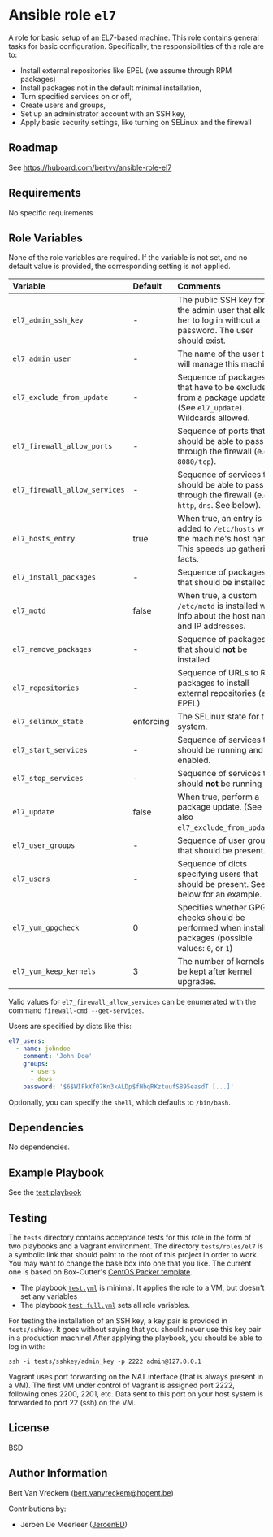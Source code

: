 # Ansible role `el7`

A role for basic setup of an EL7-based machine. This role contains general tasks for basic configuration. Specifically, the responsibilities of this role are to:

* Install external repositories like EPEL (we assume through RPM packages)
* Install packages not in the default minimal installation,
* Turn specified services on or off,
* Create users and groups,
* Set up an administrator account with an SSH key,
* Apply basic security settings, like turning on SELinux and the firewall

## Roadmap

See https://huboard.com/bertvv/ansible-role-el7

## Requirements

No specific requirements

## Role Variables

None of the role variables are required. If the variable is not set, and no default value is provided, the corresponding setting is not applied.

| Variable                      | Default   | Comments                                                                                                   |
| :---                          | :---      | :---                                                                                                       |
| `el7_admin_ssh_key`           | -         | The public SSH key for the admin user that allows her to log in without a password. The user should exist. |
| `el7_admin_user`              | -         | The name of the user that will manage this machine.                                                        |
| `el7_exclude_from_update`     | -         | Sequence of packages that have to be excluded from a package update (See `el7_update`). Wildcards allowed. |
| `el7_firewall_allow_ports`    | -         | Sequence of ports that should be able to pass through the firewall (e.g. `8080/tcp`).                      |
| `el7_firewall_allow_services` | -         | Sequence of services that should be able to pass through the firewall (e.g. `http`, `dns`. See below).     |
| `el7_hosts_entry`             | true      | When true, an entry is added to `/etc/hosts` with the machine's host name. This speeds up gathering facts. |
| `el7_install_packages`        | -         | Sequence of packages that should be installed.                                                             |
| `el7_motd`                    | false     | When true, a custom `/etc/motd` is installed with info about the host name and IP addresses.               |
| `el7_remove_packages`         | -         | Sequence of packages that should **not** be installed                                                      |
| `el7_repositories`            | -         | Sequence of URLs to RPM packages to install external repositories (e.g. EPEL)                              |
| `el7_selinux_state`           | enforcing | The SELinux state for the system.                                                                          |
| `el7_start_services`          | -         | Sequence of services that should be running and enabled.                                                   |
| `el7_stop_services`           | -         | Sequence of services that should **not** be running                                                        |
| `el7_update`                  | false     | When true, perform a package update. (See also `el7_exclude_from_update`).                                 |
| `el7_user_groups`             | -         | Sequence of user groups that should be present.                                                            |
| `el7_users`                   | -         | Sequence of dicts specifying users that should be present. See below for an example.                       |
| `el7_yum_gpgcheck`            | 0         | Specifies whether GPG checks should be performed when installing packages (possible values: `0`, or `1`)   |
| `el7_yum_keep_kernels`        | 3         | The number of kernels to be kept after kernel upgrades.                                                    |

Valid values for `el7_firewall_allow_services` can be enumerated with the command `firewall-cmd --get-services`.

Users are specified by dicts like this:

```Yaml
el7_users:
  - name: johndoe
    comment: 'John Doe'
    groups:
      - users
      - devs
    password: '$6$WIFkXf07Kn3kALDp$fHbqRKztuufS895easdT [...]'
```

Optionally, you can specify the `shell`, which defaults to `/bin/bash`.

## Dependencies

No dependencies.

## Example Playbook

See the [test playbook](https://github.com/bertvv/ansible-role-el7/blob/master/tests/test_full.yml)

## Testing

The `tests` directory contains acceptance tests for this role in the form of two playbooks and a Vagrant environment. The directory `tests/roles/el7` is a symbolic link that should point to the root of this project in order to work. You may want to change the base box into one that you like. The current one is based on Box-Cutter's [CentOS Packer template](https://github.com/boxcutter/centos).

- The playbook [`test.yml`](tests/test.yml) is minimal. It applies the role to a VM, but doesn't set any variables
- The playbook [`test_full.yml`](tests/test_full.yml) sets all role variables.

For testing the installation of an SSH key, a key pair is provided in `tests/sshkey`. It goes without saying that you should never use this key pair in a production machine! After applying the playbook, you should be able to log in with:

```
ssh -i tests/sshkey/admin_key -p 2222 admin@127.0.0.1
```

Vagrant uses port forwarding on the NAT interface (that is always present in a VM). The first VM under control of Vagrant is assigned port 2222, following ones 2200, 2201, etc. Data sent to this port on your host system is forwarded to port 22 (ssh) on the VM.

## License

BSD

## Author Information

Bert Van Vreckem (bert.vanvreckem@hogent.be)

Contributions by:

- Jeroen De Meerleer ([JeroenED](https://github.com/JeroenED))

